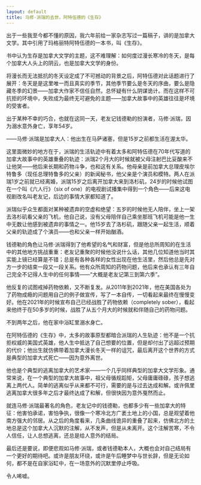 ```yaml
---
layout: default
title: 马修·派瑞的去世，阿特伍德的《生存》
---
```


出于一些我至今都不懂的原因，我六年前给一家杂志写过一篇稿子，讲的是加拿大文学。其中引用了玛格丽特阿特伍德的一本书，叫《生存》。

书中认为生存是加拿大文学的主题，这不难理解：如何度过漫长寒冷的冬天，是每个加拿大人头上的阴云，也是加拿大文学的身份。

将漫长而无法抵抗的冬天设定成了不可撼动的背景之后，阿特伍德对此话题进行了展开：冬天是是这里唯一而且真实的季节，其他季节要么是冬天的序曲，要么是隐藏冬季的幻景——加拿大作家不信任自然，总怀疑有什么阴谋诡计。而在这样不可抗拒的环境中，失败成为最终无可避免的主题——加拿大故事中的英雄往往是坏境的受害者。

出于某种不幸的巧合，也就在这同一天，老友记钱德勒的扮演者，马修·派瑞，因为溺水意外身亡，享年54岁。

——马修·派瑞是加拿大人：他出生在马萨诸塞，但是15岁之前都生活在渥太华。

这里面微妙的地方在于，派瑞的生活轨迹中有着太多和阿特伍德在70年代写道的加拿大故事中的英雄重叠的轨迹：派瑞2个月大的时候就被父母注射巴比妥酸来不让他哭——他后来长期和药物斗争，也和这有关系。他母亲是前加拿大总理皮埃尔特鲁多（现任总理特鲁多的父亲）的新闻秘书，他父亲是个演员和模特。两人在派瑞1岁之前就已经离婚，派瑞15岁之后离开加拿大来到洛杉矶，24岁的时候他试图在一个叫《六人行》（six of one）的电视剧试播集中得到一个角色——后来这电视剧改名叫老友记，后边的事情大家都知道了。

派瑞似乎众生都面对某种被遗弃的空虚和绝望：五岁的时候他无人陪伴，坐上一架去洛杉矶看父亲的飞机，他自己说，没有父母陪伴自己乘坐那班飞机可能是他一生中无数让他感到被遗弃的事情之一。他15岁去了洛杉矶，跟随父亲一起生活，顺着父亲的轨迹成了个演员——也和父亲一样开始酗酒。

钱德勒的角色让马修·派瑞得到了他希望的名气和财富，但是他总所周知的在生活中的其他地方挑战重重：老友记重聚的时候他没说什么话，其他几位知道他当时其实能上镜已经算是不错；总是有各种各样的女性出现在他生活里，然后他总是先对方一步的结束一段又一段关系。他有众所周知的药物问题，他后来也承认有三年自己完全不记得人生中的任何事情——“大概是老友记第三到第六季”。

他反复的试图戒掉药物依赖，又不断复发。从2011年到2021年，他在美国各处为了药物成瘾的问题用自己的例子做宣传，写了一本自传，一切看起来最终在慢慢变好。他在2021年的时候宣布自己已经战胜了药物依赖（completely sober），看起来他终于在50多岁的时候，战胜了从五个月大的时候就和伴随自己的药物问题。

不到两年之后，他在家中浴缸里溺水身亡。

在阿特伍德的《生存》中，太多的故事原型都暗合派瑞的人生轨迹：他不是一个抗拒权威的美国式英雄，他人生中抵达了自己想要的位置，但是却付出了远超过预期的代价；他出生就仿佛带着加拿大漫长冬天一样的诅咒，最后离开这个世界的方式是典型的加拿大式死亡——因为意外离世。

他也是个典型的逃离加拿大的艺术家——一个几乎同样典型的加拿大文学形象。通常来说，在一个典型的加拿大故事中，祖父母循规蹈矩，父母庸庸碌碌，孩子想逃离上两代人。简单的逃离似乎从来都不可行，需要的是与过去达成和解。或许佩里逃离加拿大很多年之后才最终达成了和解，但很快因为意外戛然而止。

就连马修·派瑞最著名的角色，老友记中的钱德勒，也都多少有一些加拿大的特征：他害怕承诺，害怕争执，很像一个寒冷北方广袤土地上的小国，总是观望着他南方强大的邻居。从之后的角度看来，几条曲线诡异的重叠了起来，仿佛北方的土地总是这个加拿大人沉默的注解，从不发声，但是从未离开。这个注解苦寒，不令人信任，让人总想逃离，还总是给人意外的结局。

最后还是要说，即便悲观如马修·派瑞，或者钱德勒本人，大概也会对自己结局有一个更好的期待吧。或许是朋友环绕，或许是午后睡梦中与世长辞，但是无论如何，都不是在自家浴缸中，在一场意外的沉默里停止呼吸。

令人唏嘘。